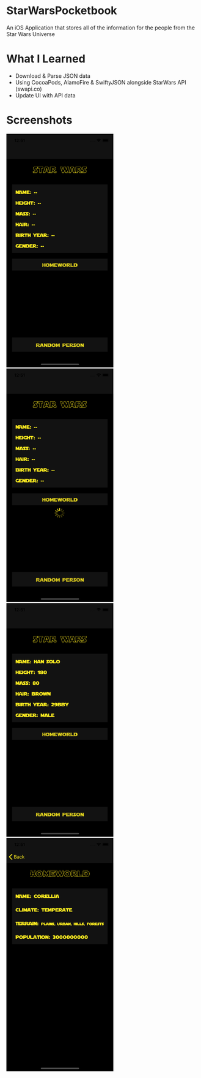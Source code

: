 # StarWarsPocketbook
An iOS Application that stores all of the information for the people from the Star Wars Universe

# What I Learned

- Download & Parse JSON data
- Using CocoaPods, AlamoFire & SwiftyJSON alongside StarWars API (swapi.co)
- Update UI with API data

# Screenshots

<div>
<div>
<img src="Screenshots/1.png" width="280" height="610"> <img src="Screenshots/2.png" width="280" height="610"> <img src="Screenshots/3.png" width="280" height="610"> 
</div>
<div><img src="Screenshots/4.png" width="280" height="610">
</div>
</div>

